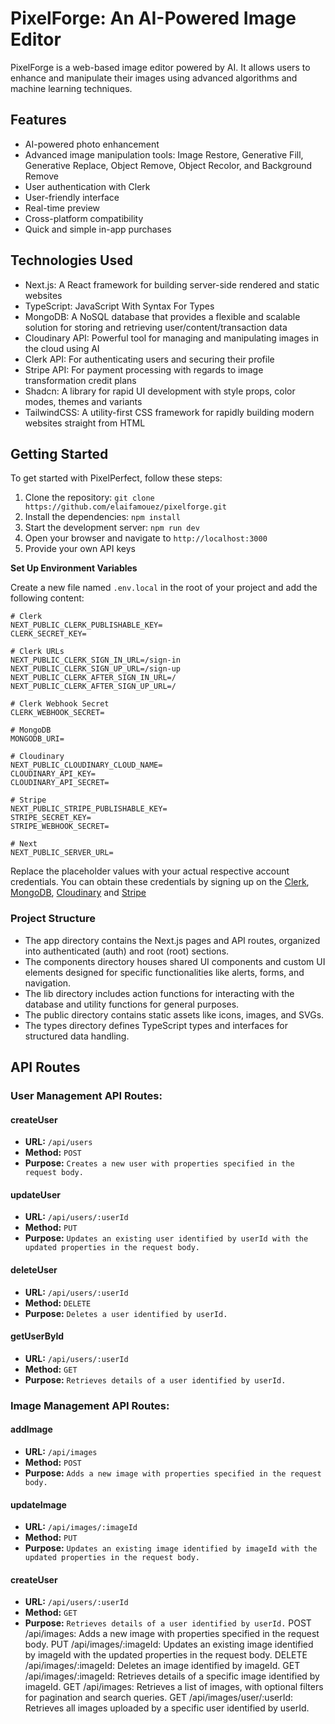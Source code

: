# PixelForge: An AI-Powered Image Editor

PixelForge is a web-based image editor powered by AI. It allows users to enhance and manipulate their images using advanced algorithms and machine learning techniques.

## Features

- AI-powered photo enhancement
- Advanced image manipulation tools: Image Restore, Generative Fill, Generative Replace, Object Remove, Object Recolor, and Background Remove
- User authentication with Clerk
- User-friendly interface
- Real-time preview
- Cross-platform compatibility
- Quick and simple in-app purchases

## Technologies Used

- Next.js: A React framework for building server-side rendered and static websites
- TypeScript: JavaScript With Syntax For Types
- MongoDB: A NoSQL database that provides a flexible and scalable solution for storing and retrieving user/content/transaction data
- Cloudinary API: Powerful tool for managing and manipulating images in the cloud using AI
- Clerk API: For authenticating users and securing their profile
- Stripe API: For payment processing with regards to image transformation credit plans
- Shadcn: A library for rapid UI development with style props, color modes, themes and variants
- TailwindCSS: A utility-first CSS framework for rapidly building modern websites straight from HTML

## Getting Started

To get started with PixelPerfect, follow these steps:

1. Clone the repository: `git clone https://github.com/elaifamouez/pixelforge.git`
2. Install the dependencies: `npm install`
3. Start the development server: `npm run dev`
4. Open your browser and navigate to `http://localhost:3000`
5. Provide your own API keys

**Set Up Environment Variables**

Create a new file named `.env.local` in the root of your project and add the
following content:

```env
# Clerk
NEXT_PUBLIC_CLERK_PUBLISHABLE_KEY=
CLERK_SECRET_KEY=

# Clerk URLs
NEXT_PUBLIC_CLERK_SIGN_IN_URL=/sign-in
NEXT_PUBLIC_CLERK_SIGN_UP_URL=/sign-up
NEXT_PUBLIC_CLERK_AFTER_SIGN_IN_URL=/
NEXT_PUBLIC_CLERK_AFTER_SIGN_UP_URL=/

# Clerk Webhook Secret
CLERK_WEBHOOK_SECRET=

# MongoDB
MONGODB_URI=

# Cloudinary
NEXT_PUBLIC_CLOUDINARY_CLOUD_NAME=
CLOUDINARY_API_KEY=
CLOUDINARY_API_SECRET=

# Stripe
NEXT_PUBLIC_STRIPE_PUBLISHABLE_KEY=
STRIPE_SECRET_KEY=
STRIPE_WEBHOOK_SECRET=

# Next
NEXT_PUBLIC_SERVER_URL=
```

Replace the placeholder values with your actual respective account credentials.
You can obtain these credentials by signing up on the
[Clerk](https://clerk.com/), [MongoDB](https://www.mongodb.com/),
[Cloudinary](https://cloudinary.com/) and [Stripe](https://stripe.com)

### Project Structure

- The app directory contains the Next.js pages and API routes, organized into authenticated (auth) and root (root) sections.
- The components directory houses shared UI components and custom UI elements designed for specific functionalities like alerts, forms, and navigation.
- The lib directory includes action functions for interacting with the database and utility functions for general purposes.
- The public directory contains static assets like icons, images, and SVGs.
- The types directory defines TypeScript types and interfaces for structured data handling.

## API Routes

### User Management API Routes:

#### createUser

- **URL:** `/api/users`
- **Method:** `POST`
- **Purpose:** `Creates a new user with properties specified in the request body.`

#### updateUser

- **URL:** `/api/users/:userId`
- **Method:** `PUT`
- **Purpose:** `Updates an existing user identified by userId with the updated properties in the request body.`

#### deleteUser

- **URL:** `/api/users/:userId`
- **Method:** `DELETE`
- **Purpose:** `Deletes a user identified by userId.`

#### getUserById

- **URL:** `/api/users/:userId`
- **Method:** `GET`
- **Purpose:** `Retrieves details of a user identified by userId.`

### Image Management API Routes:

#### addImage

- **URL:** `/api/images`
- **Method:** `POST`
- **Purpose:** `Adds a new image with properties specified in the request body.`

#### updateImage

- **URL:** `/api/images/:imageId`
- **Method:** `PUT`
- **Purpose:** `Updates an existing image identified by imageId with the updated properties in the request body.`

#### createUser

- **URL:** `/api/users/:userId`
- **Method:** `GET`
- **Purpose:** `Retrieves details of a user identified by userId.`
POST /api/images: Adds a new image with properties specified in the request body.
PUT /api/images/:imageId: Updates an existing image identified by imageId with the updated properties in the request body.
DELETE /api/images/:imageId: Deletes an image identified by imageId.
GET /api/images/:imageId: Retrieves details of a specific image identified by imageId.
GET /api/images: Retrieves a list of images, with optional filters for pagination and search queries.
GET /api/images/user/:userId: Retrieves all images uploaded by a specific user identified by userId.
